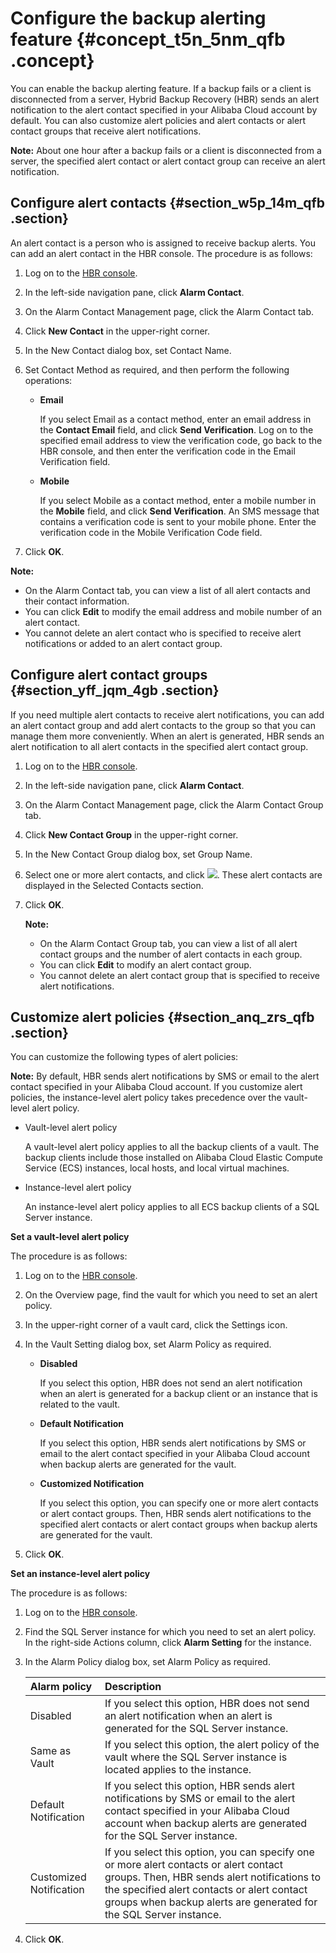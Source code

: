 # Configure the backup alerting feature {#concept_t5n_5nm_qfb .concept}

You can enable the backup alerting feature. If a backup fails or a client is disconnected from a server, Hybrid Backup Recovery \(HBR\) sends an alert notification to the alert contact specified in your Alibaba Cloud account by default. You can also customize alert policies and alert contacts or alert contact groups that receive alert notifications.

**Note:** About one hour after a backup fails or a client is disconnected from a server, the specified alert contact or alert contact group can receive an alert notification.

## Configure alert contacts {#section_w5p_14m_qfb .section}

An alert contact is a person who is assigned to receive backup alerts. You can add an alert contact in the HBR console. The procedure is as follows:

1.  Log on to the [HBR console](https://hbr.console.aliyun.com).
2.  In the left-side navigation pane, click **Alarm Contact**.
3.  On the Alarm Contact Management page, click the Alarm Contact tab.
4.  Click **New Contact** in the upper-right corner.
5.  In the New Contact dialog box, set Contact Name.
6.  Set Contact Method as required, and then perform the following operations:
    -   **Email**

        If you select Email as a contact method, enter an email address in the **Contact Email** field, and click **Send Verification**. Log on to the specified email address to view the verification code, go back to the HBR console, and then enter the verification code in the Email Verification field.

    -   **Mobile**

        If you select Mobile as a contact method, enter a mobile number in the **Mobile** field, and click **Send Verification**. An SMS message that contains a verification code is sent to your mobile phone. Enter the verification code in the Mobile Verification Code field.

7.  Click **OK**.

**Note:** 

-   On the Alarm Contact tab, you can view a list of all alert contacts and their contact information.
-   You can click **Edit** to modify the email address and mobile number of an alert contact.
-   You cannot delete an alert contact who is specified to receive alert notifications or added to an alert contact group.

## Configure alert contact groups {#section_yff_jqm_4gb .section}

If you need multiple alert contacts to receive alert notifications, you can add an alert contact group and add alert contacts to the group so that you can manage them more conveniently. When an alert is generated, HBR sends an alert notification to all alert contacts in the specified alert contact group.

1.  Log on to the [HBR console](https://hbr.console.aliyun.com).
2.  In the left-side navigation pane, click **Alarm Contact**.
3.  On the Alarm Contact Management page, click the Alarm Contact Group tab.
4.  Click **New Contact Group** in the upper-right corner.
5.  In the New Contact Group dialog box, set Group Name.
6.  Select one or more alert contacts, and click ![](http://static-aliyun-doc.oss-cn-hangzhou.aliyuncs.com/assets/img/40788/156819092838146_en-US.png). These alert contacts are displayed in the Selected Contacts section.
7.  Click **OK**.

    **Note:** 

    -   On the Alarm Contact Group tab, you can view a list of all alert contact groups and the number of alert contacts in each group.
    -   You can click **Edit** to modify an alert contact group.
    -   You cannot delete an alert contact group that is specified to receive alert notifications.

## Customize alert policies {#section_anq_zrs_qfb .section}

You can customize the following types of alert policies:

**Note:** By default, HBR sends alert notifications by SMS or email to the alert contact specified in your Alibaba Cloud account. If you customize alert policies, the instance-level alert policy takes precedence over the vault-level alert policy.

-   Vault-level alert policy

    A vault-level alert policy applies to all the backup clients of a vault. The backup clients include those installed on Alibaba Cloud Elastic Compute Service \(ECS\) instances, local hosts, and local virtual machines.

-   Instance-level alert policy

    An instance-level alert policy applies to all ECS backup clients of a SQL Server instance.


**Set a vault-level alert policy**

The procedure is as follows:

1.  Log on to the [HBR console](https://hbr.console.aliyun.com).
2.  On the Overview page, find the vault for which you need to set an alert policy.
3.  In the upper-right corner of a vault card, click the Settings icon.
4.  In the Vault Setting dialog box, set Alarm Policy as required.
    -   **Disabled**

        If you select this option, HBR does not send an alert notification when an alert is generated for a backup client or an instance that is related to the vault.

    -   **Default Notification**

        If you select this option, HBR sends alert notifications by SMS or email to the alert contact specified in your Alibaba Cloud account when backup alerts are generated for the vault.

    -   **Customized Notification**

        If you select this option, you can specify one or more alert contacts or alert contact groups. Then, HBR sends alert notifications to the specified alert contacts or alert contact groups when backup alerts are generated for the vault.

5.  Click **OK**.

**Set an instance-level alert policy**

The procedure is as follows:

1.  Log on to the [HBR console](https://hbr.console.aliyun.com).
2.  Find the SQL Server instance for which you need to set an alert policy. In the right-side Actions column, click **Alarm Setting** for the instance.
3.  In the Alarm Policy dialog box, set Alarm Policy as required.

    |Alarm policy|Description|
    |:-----------|:----------|
    |Disabled|If you select this option, HBR does not send an alert notification when an alert is generated for the SQL Server instance.|
    |Same as Vault|If you select this option, the alert policy of the vault where the SQL Server instance is located applies to the instance.|
    |Default Notification|If you select this option, HBR sends alert notifications by SMS or email to the alert contact specified in your Alibaba Cloud account when backup alerts are generated for the SQL Server instance.|
    |Customized Notification|If you select this option, you can specify one or more alert contacts or alert contact groups. Then, HBR sends alert notifications to the specified alert contacts or alert contact groups when backup alerts are generated for the SQL Server instance.|

4.  Click **OK**.

